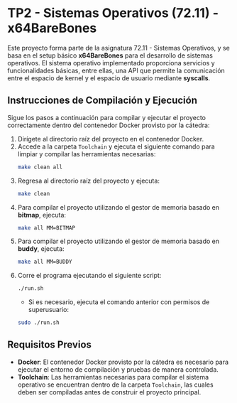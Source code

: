 # TP2 - Sistemas Operativos (72.11) - x64BareBones

Este proyecto forma parte de la asignatura 72.11 - Sistemas Operativos, y se basa en el setup básico **x64BareBones** para el desarrollo de sistemas operativos. El sistema operativo implementado proporciona servicios y funcionalidades básicas, entre ellas, una API que permite la comunicación entre el espacio de kernel y el espacio de usuario mediante **syscalls**.

## Instrucciones de Compilación y Ejecución

Sigue los pasos a continuación para compilar y ejecutar el proyecto correctamente dentro del contenedor Docker provisto por la cátedra:

1. Dirígete al directorio raíz del proyecto en el contenedor Docker.
2. Accede a la carpeta `Toolchain` y ejecuta el siguiente comando para limpiar y compilar las herramientas necesarias:
    ```bash
    make clean all
    ```
3. Regresa al directorio raíz del proyecto y ejecuta:
    ```bash
    make clean
    ```
4. Para compilar el proyecto utilizando el gestor de memoria basado en **bitmap**, ejecuta:
    ```bash
    make all MM=BITMAP
    ```
5. Para compilar el proyecto utilizando el gestor de memoria basado en **buddy**, ejecuta:
    ```bash
    make all MM=BUDDY
    ```
6. Corre el programa ejecutando el siguiente script:
    ```bash
    ./run.sh
    ```
    - Si es necesario, ejecuta el comando anterior con permisos de superusuario:
    ```bash
    sudo ./run.sh
    ```

## Requisitos Previos

- **Docker**: El contenedor Docker provisto por la cátedra es necesario para ejecutar el entorno de compilación y pruebas de manera controlada.
- **Toolchain**: Las herramientas necesarias para compilar el sistema operativo se encuentran dentro de la carpeta `Toolchain`, las cuales deben ser compiladas antes de construir el proyecto principal.
